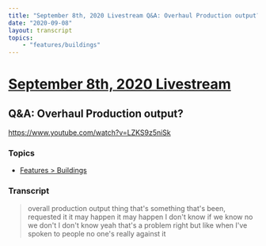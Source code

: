 ```yaml
---
title: "September 8th, 2020 Livestream Q&A: Overhaul Production output?"
date: "2020-09-08"
layout: transcript
topics:
    - "features/buildings"
---
```

# [September 8th, 2020 Livestream](../2020-09-08.md)
## Q&A: Overhaul Production output?
https://www.youtube.com/watch?v=LZKS9z5niSk

### Topics
* [Features > Buildings](../topics/features/buildings.md)

### Transcript

> overall production output thing that's something that's been, requested it it may happen it may happen I don't know if we know no we don't I don't know yeah that's a problem right but like when I've spoken to people no one's really against it
